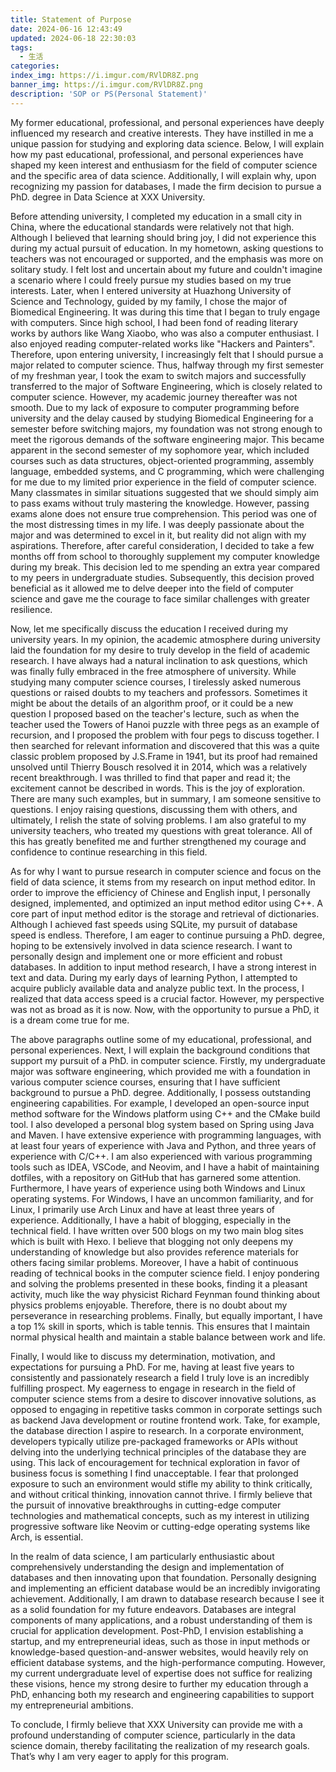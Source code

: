 ```yaml
---
title: Statement of Purpose
date: 2024-06-16 12:43:49
updated: 2024-06-18 22:30:03
tags:
  - 生活
categories:
index_img: https://i.imgur.com/RVlDR8Z.png
banner_img: https://i.imgur.com/RVlDR8Z.png
description: 'SOP or PS(Personal Statement)'
---
```


My former educational, professional, and personal experiences have deeply influenced my research and creative interests. They have instilled in me a unique passion for studying and exploring data science. Below, I will explain how my past educational, professional, and personal experiences have shaped my keen interest and enthusiasm for the field of computer science and the specific area of data science. Additionally, I will explain why, upon recognizing my passion for databases, I made the firm decision to pursue a PhD. degree in Data Science at XXX University.

Before attending university, I completed my education in a small city in China, where the educational standards were relatively not that high. Although I believed that learning should bring joy, I did not experience this during my actual pursuit of education. In my hometown, asking questions to teachers was not encouraged or supported, and the emphasis was more on solitary study. I felt lost and uncertain about my future and couldn't imagine a scenario where I could freely pursue my studies based on my true interests. Later, when I entered university at Huazhong University of Science and Technology, guided by my family, I chose the major of Biomedical Engineering. It was during this time that I began to truly engage with computers. Since high school, I had been fond of reading literary works by authors like Wang Xiaobo, who was also a computer enthusiast. I also enjoyed reading computer-related works like "Hackers and Painters". Therefore, upon entering university, I increasingly felt that I should pursue a major related to computer science. Thus, halfway through my first semester of my freshman year, I took the exam to switch majors and successfully transferred to the major of Software Engineering, which is closely related to computer science. However, my academic journey thereafter was not smooth. Due to my lack of exposure to computer programming before university and the delay caused by studying Biomedical Engineering for a semester before switching majors, my foundation was not strong enough to meet the rigorous demands of the software engineering major. This became apparent in the second semester of my sophomore year, which included courses such as data structures, object-oriented programming, assembly language, embedded systems, and C programming, which were challenging for me due to my limited prior experience in the field of computer science. Many classmates in similar situations suggested that we should simply aim to pass exams without truly mastering the knowledge. However, passing exams alone does not ensure true comprehension. This period was one of the most distressing times in my life. I was deeply passionate about the major and was determined to excel in it, but reality did not align with my aspirations. Therefore, after careful consideration, I decided to take a few months off from school to thoroughly supplement my computer knowledge during my break. This decision led to me spending an extra year compared to my peers in undergraduate studies. Subsequently, this decision proved beneficial as it allowed me to delve deeper into the field of computer science and gave me the courage to face similar challenges with greater resilience.

Now, let me specifically discuss the education I received during my university years. In my opinion, the academic atmosphere during university laid the foundation for my desire to truly develop in the field of academic research. I have always had a natural inclination to ask questions, which was finally fully embraced in the free atmosphere of university. While studying many computer science courses, I tirelessly asked numerous questions or raised doubts to my teachers and professors. Sometimes it might be about the details of an algorithm proof, or it could be a new question I proposed based on the teacher's lecture, such as when the teacher used the Towers of Hanoi puzzle with three pegs as an example of recursion, and I proposed the problem with four pegs to discuss together. I then searched for relevant information and discovered that this was a quite classic problem proposed by J.S.Frame in 1941, but its proof had remained unsolved until Thierry Bousch resolved it in 2014, which was a relatively recent breakthrough. I was thrilled to find that paper and read it; the excitement cannot be described in words. This is the joy of exploration. There are many such examples, but in summary, I am someone sensitive to questions. I enjoy raising questions, discussing them with others, and ultimately, I relish the state of solving problems. I am also grateful to my university teachers, who treated my questions with great tolerance. All of this has greatly benefited me and further strengthened my courage and confidence to continue researching in this field.

As for why I want to pursue research in computer science and focus on the field of data science, it stems from my research on input method editor. In order to improve the efficiency of Chinese and English input, I personally designed, implemented, and optimized an input method editor using C++. A core part of input method editor is the storage and retrieval of dictionaries. Although I achieved fast speeds using SQLite, my pursuit of database speed is endless. Therefore, I am eager to continue pursuing a PhD. degree, hoping to be extensively involved in data science research. I want to personally design and implement one or more efficient and robust databases. In addition to input method research, I have a strong interest in text and data. During my early days of learning Python, I attempted to acquire publicly available data and analyze public text. In the process, I realized that data access speed is a crucial factor. However, my perspective was not as broad as it is now. Now, with the opportunity to pursue a PhD, it is a dream come true for me.

The above paragraphs outline some of my educational, professional, and personal experiences. Next, I will explain the background conditions that support my pursuit of a PhD. in computer science. Firstly, my undergraduate major was software engineering, which provided me with a foundation in various computer science courses, ensuring that I have sufficient background to pursue a PhD. degree. Additionally, I possess outstanding engineering capabilities. For example, I developed an open-source input method software for the Windows platform using C++ and the CMake build tool. I also developed a personal blog system based on Spring using Java and Maven. I have extensive experience with programming languages, with at least four years of experience with Java and Python, and three years of experience with C/C++. I am also experienced with various programming tools such as IDEA, VSCode, and Neovim, and I have a habit of maintaining dotfiles, with a repository on GitHub that has garnered some attention. Furthermore, I have years of experience using both Windows and Linux operating systems. For Windows, I have an uncommon familiarity, and for Linux, I primarily use Arch Linux and have at least three years of experience. Additionally, I have a habit of blogging, especially in the technical field. I have written over 500 blogs on my two main blog sites which is built with Hexo. I believe that blogging not only deepens my understanding of knowledge but also provides reference materials for others facing similar problems. Moreover, I have a habit of continuous reading of technical books in the computer science field. I enjoy pondering and solving the problems presented in these books, finding it a pleasant activity, much like the way physicist Richard Feynman found thinking about physics problems enjoyable. Therefore, there is no doubt about my perseverance in researching problems. Finally, but equally important, I have a top 1% skill in sports, which is table tennis. This ensures that I maintain normal physical health and maintain a stable balance between work and life.

Finally, I would like to discuss my determination, motivation, and expectations for pursuing a PhD. For me, having at least five years to consistently and passionately research a field I truly love is an incredibly fulfilling prospect. My eagerness to engage in research in the field of computer science stems from a desire to discover innovative solutions, as opposed to engaging in repetitive tasks common in corporate settings such as backend Java development or routine frontend work. Take, for example, the database direction I aspire to research. In a corporate environment, developers typically utilize pre-packaged frameworks or APIs without delving into the underlying technical principles of the database they are using. This lack of encouragement for technical exploration in favor of business focus is something I find unacceptable. I fear that prolonged exposure to such an environment would stifle my ability to think critically, and without critical thinking, innovation cannot thrive. I firmly believe that the pursuit of innovative breakthroughs in cutting-edge computer technologies and mathematical concepts, such as my interest in utilizing progressive software like Neovim or cutting-edge operating systems like Arch, is essential.

In the realm of data science, I am particularly enthusiastic about comprehensively understanding the design and implementation of databases and then innovating upon that foundation. Personally designing and implementing an efficient database would be an incredibly invigorating achievement. Additionally, I am drawn to database research because I see it as a solid foundation for my future endeavors. Databases are integral components of many applications, and a robust understanding of them is crucial for application development. Post-PhD, I envision establishing a startup, and my entrepreneurial ideas, such as those in input methods or knowledge-based question-and-answer websites, would heavily rely on efficient database systems, and the high-performance computing. However, my current undergraduate level of expertise does not suffice for realizing these visions, hence my strong desire to further my education through a PhD, enhancing both my research and engineering capabilities to support my entrepreneurial ambitions.

To conclude, I firmly believe that XXX University can provide me with a profound understanding of computer science, particularly in the data science domain, thereby facilitating the realization of my research goals. That’s why I am very eager to apply for this program.
